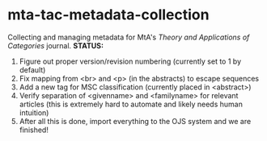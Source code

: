 # mta-tac-metadata-collection

Collecting and managing metadata for MtA's *Theory and Applications of Categories* journal. **STATUS:**

1. Figure out proper version/revision numbering (currently set to 1 by default)
2. Fix mapping from &lt;br&gt; and &lt;p&gt; (in the abstracts) to escape sequences
3. Add a new tag for MSC classification (currently placed in &lt;abstract&gt;)
4. Verify separation of &lt;givenname&gt; and &lt;familyname&gt; for relevant articles (this is extremely hard to automate and likely needs human intuition)
5. After all this is done, import everything to the OJS system and we are finished!
